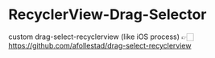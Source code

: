 # RecyclerView-Drag-Selector
custom drag-select-recyclerview (like iOS process) 👉🏻 https://github.com/afollestad/drag-select-recyclerview
